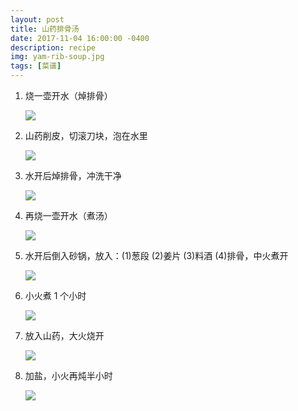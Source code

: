 ```yaml
---
layout: post
title: 山药排骨汤
date: 2017-11-04 16:00:00 -0400
description: recipe
img: yam-rib-soup.jpg
tags: [菜谱]
---
```


1. 烧一壶开水（焯排骨）

    ![]({{site.baseurl}}/assets/img/content/recipe/yam-rib-soup/IMG_4421.JPG)

2. 山药削皮，切滚刀块，泡在水里

    ![]({{site.baseurl}}/assets/img/content/recipe/yam-rib-soup/IMG_4422.JPG)

3. 水开后焯排骨，冲洗干净

    ![]({{site.baseurl}}/assets/img/content/recipe/yam-rib-soup/IMG_4423.JPG)

4. 再烧一壶开水（煮汤）

    ![]({{site.baseurl}}/assets/img/content/recipe/yam-rib-soup/IMG_4421.JPG)

5. 水开后倒入砂锅，放入：(1)葱段 (2)姜片 (3)料酒 (4)排骨，中火煮开

    ![]({{site.baseurl}}/assets/img/content/recipe/yam-rib-soup/IMG_4424.JPG)

6. 小火煮 1 个小时

    ![]({{site.baseurl}}/assets/img/content/recipe/yam-rib-soup/IMG_4426.jpg)

7. 放入山药，大火烧开

    ![]({{site.baseurl}}/assets/img/content/recipe/yam-rib-soup/IMG_4427.jpg)

8. 加盐，小火再炖半小时

    ![]({{site.baseurl}}/assets/img/content/recipe/yam-rib-soup/IMG_4428.JPG)